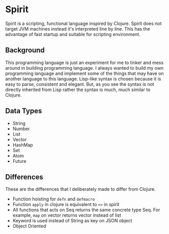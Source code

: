 # Spirit
Spirit is a scripting, functional language inspired by Clojure. Spirit
does not target JVM machines instead it's interpreted line by line. This has
the advantage of fast startup and suitable for scripting environment.

## Background
This programming language is just an experiment for me to tinker and mess around
in building programming language. I always wanted to build my own programming language
and implement some of the things that may have on another language to this language.
Lisp-like syntax is chosen because it is easy to parse, consistent and elegant.
But, as you see the syntax is not directly inherited from Lisp rather the syntax
is much, much similar to Clojure.

## Data Types
- String
- Number
- List
- Vector
- HashMap
- Set
- Atom
- Future

## Differences
These are the differences that I deliberately made to differ from Clojure.

- Function hoisting for `defn` and `defmacro`
- Function `apply` in clojure is equivalent to `<>` in spirit
- All functions that acts on Seq returns the same concrete type Seq.
	For example, `map` on vector returns vector instead of list
- Keyword is used instead of String as key on JSON object
- Object Oriented

